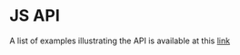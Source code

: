# JS API

A list of examples illustrating the API is available at this [link](https://aladin.cds.unistra.fr/AladinLite/doc/API/examples/)
